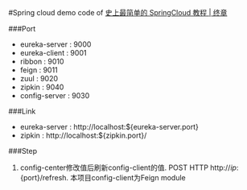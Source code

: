 #Spring cloud
demo code of [史上最简单的 SpringCloud 教程 | 终章](http://blog.csdn.net/forezp/article/details/70148833)

###Port
- eureka-server : 9000
- eureka-client : 9001
- ribbon : 9010
- feign : 9011
- zuul : 9020
- zipkin : 9040
- config-server : 9030

###Link
- eureka-server : http://localhost:${eureka-server.port} 
- zipkin : http://localhost:${zipkin.port}/

###Step
1. config-center修改值后刷新config-client的值. POST HTTP http://${ip}:${port}/refresh. 本项目config-client为Feign module